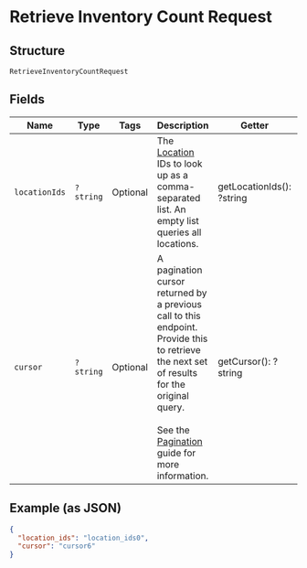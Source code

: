 
# Retrieve Inventory Count Request

## Structure

`RetrieveInventoryCountRequest`

## Fields

| Name | Type | Tags | Description | Getter | Setter |
|  --- | --- | --- | --- | --- | --- |
| `locationIds` | `?string` | Optional | The [Location](/doc/models/location.md) IDs to look up as a comma-separated<br>list. An empty list queries all locations. | getLocationIds(): ?string | setLocationIds(?string locationIds): void |
| `cursor` | `?string` | Optional | A pagination cursor returned by a previous call to this endpoint.<br>Provide this to retrieve the next set of results for the original query.<br><br>See the [Pagination](https://developer.squareup.com/docs/working-with-apis/pagination) guide for more information. | getCursor(): ?string | setCursor(?string cursor): void |

## Example (as JSON)

```json
{
  "location_ids": "location_ids0",
  "cursor": "cursor6"
}
```

